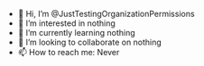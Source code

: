 - 👋 Hi, I’m @JustTestingOrganizationPermissions
- 👀 I’m interested in nothing
- 🌱 I’m currently learning nothing
- 💞️ I’m looking to collaborate on nothing
- 📫 How to reach me: Never

<!---
JustTestingOrganizationPermissions/JustTestingOrganizationPermissions is a ✨ special ✨ repository because its `README.md` (this file) appears on your GitHub profile.
You can click the Preview link to take a look at your changes.
--->
